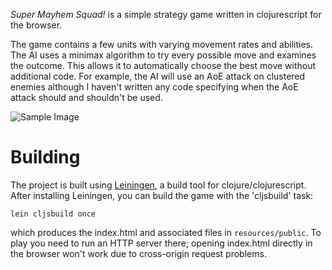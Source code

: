 *Super Mayhem Squad!* is a simple strategy game written in clojurescript for the browser.

The game contains a few units with varying movement rates and abilities. The AI uses a minimax algorithm to try every possible move and examines the outcome. This allows it to automatically choose the best move without additional code. For example, the AI will use an AoE attack on clustered enemies although I haven't written any code specifying when the AoE attack should and shouldn't be used.

![Sample Image](http://i.imgur.com/qfwHRAL.png)

# Building

The project is built using [Leiningen](http://leiningen.org/), a build tool for clojure/clojurescript.  After installing Leiningen, you can build the game with the 'cljsbuild' task:

    lein cljsbuild once

which produces the index.html and associated files in `resources/public`. To play you need to run an HTTP server there; opening index.html directly in the browser won't work due to cross-origin request problems.
